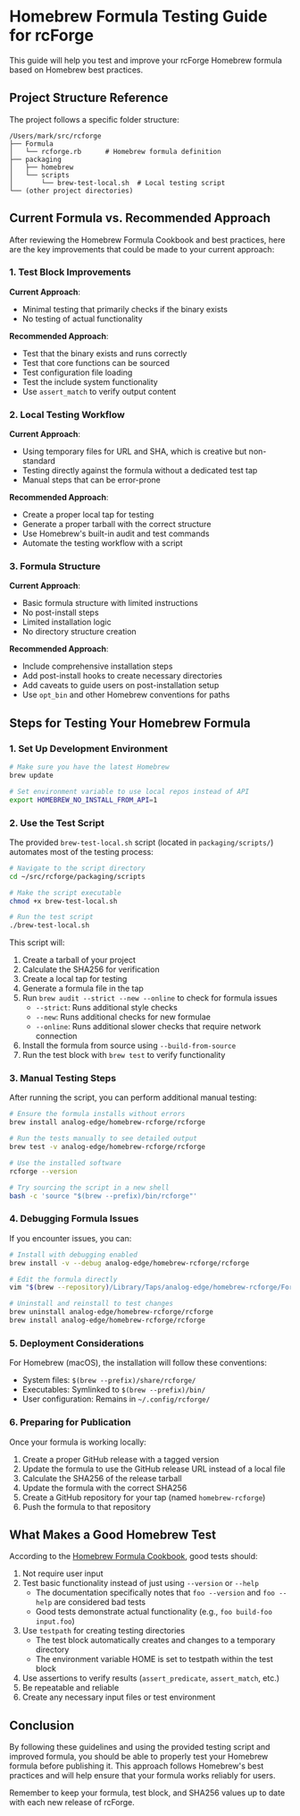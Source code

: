 # Homebrew Formula Testing Guide for rcForge

This guide will help you test and improve your rcForge Homebrew formula based on Homebrew best practices.

## Project Structure Reference

The project follows a specific folder structure:

```
/Users/mark/src/rcforge
├── Formula
│   └── rcforge.rb      # Homebrew formula definition
├── packaging
│   ├── homebrew
│   └── scripts
│       └── brew-test-local.sh  # Local testing script
└── (other project directories)
```

## Current Formula vs. Recommended Approach

After reviewing the Homebrew Formula Cookbook and best practices, here are the key improvements that could be made to your current approach:

### 1. Test Block Improvements

**Current Approach**:
- Minimal testing that primarily checks if the binary exists
- No testing of actual functionality

**Recommended Approach**:
- Test that the binary exists and runs correctly
- Test that core functions can be sourced
- Test configuration file loading
- Test the include system functionality
- Use `assert_match` to verify output content

### 2. Local Testing Workflow

**Current Approach**:
- Using temporary files for URL and SHA, which is creative but non-standard
- Testing directly against the formula without a dedicated test tap
- Manual steps that can be error-prone

**Recommended Approach**:
- Create a proper local tap for testing
- Generate a proper tarball with the correct structure
- Use Homebrew's built-in audit and test commands
- Automate the testing workflow with a script

### 3. Formula Structure

**Current Approach**:
- Basic formula structure with limited instructions
- No post-install steps
- Limited installation logic
- No directory structure creation

**Recommended Approach**:
- Include comprehensive installation steps
- Add post-install hooks to create necessary directories
- Add caveats to guide users on post-installation setup
- Use `opt_bin` and other Homebrew conventions for paths

## Steps for Testing Your Homebrew Formula

### 1. Set Up Development Environment

```bash
# Make sure you have the latest Homebrew
brew update

# Set environment variable to use local repos instead of API
export HOMEBREW_NO_INSTALL_FROM_API=1
```

### 2. Use the Test Script

The provided `brew-test-local.sh` script (located in `packaging/scripts/`) automates most of the testing process:

```bash
# Navigate to the script directory
cd ~/src/rcforge/packaging/scripts

# Make the script executable
chmod +x brew-test-local.sh

# Run the test script
./brew-test-local.sh
```

This script will:
1. Create a tarball of your project
2. Calculate the SHA256 for verification
3. Create a local tap for testing
4. Generate a formula file in the tap
5. Run `brew audit --strict --new --online` to check for formula issues
   - `--strict`: Runs additional style checks
   - `--new`: Runs additional checks for new formulae
   - `--online`: Runs additional slower checks that require network connection
6. Install the formula from source using `--build-from-source`
7. Run the test block with `brew test` to verify functionality

### 3. Manual Testing Steps

After running the script, you can perform additional manual testing:

```bash
# Ensure the formula installs without errors
brew install analog-edge/homebrew-rcforge/rcforge

# Run the tests manually to see detailed output
brew test -v analog-edge/homebrew-rcforge/rcforge

# Use the installed software
rcforge --version

# Try sourcing the script in a new shell
bash -c 'source "$(brew --prefix)/bin/rcforge"'
```

### 4. Debugging Formula Issues

If you encounter issues, you can:

```bash
# Install with debugging enabled
brew install -v --debug analog-edge/homebrew-rcforge/rcforge

# Edit the formula directly
vim "$(brew --repository)/Library/Taps/analog-edge/homebrew-rcforge/Formula/rcforge.rb"

# Uninstall and reinstall to test changes
brew uninstall analog-edge/homebrew-rcforge/rcforge
brew install analog-edge/homebrew-rcforge/rcforge
```

### 5. Deployment Considerations

For Homebrew (macOS), the installation will follow these conventions:
- System files: `$(brew --prefix)/share/rcforge/`
- Executables: Symlinked to `$(brew --prefix)/bin/`
- User configuration: Remains in `~/.config/rcforge/`

### 6. Preparing for Publication

Once your formula is working locally:

1. Create a proper GitHub release with a tagged version
2. Update the formula to use the GitHub release URL instead of a local file
3. Calculate the SHA256 of the release tarball
4. Update the formula with the correct SHA256
5. Create a GitHub repository for your tap (named `homebrew-rcforge`)
6. Push the formula to that repository

## What Makes a Good Homebrew Test

According to the [Homebrew Formula Cookbook](https://docs.brew.sh/Formula-Cookbook#add-a-test-to-the-formula), good tests should:

1. Not require user input
2. Test basic functionality instead of just using `--version` or `--help`
   - The documentation specifically notes that `foo --version` and `foo --help` are considered bad tests
   - Good tests demonstrate actual functionality (e.g., `foo build-foo input.foo`)
3. Use `testpath` for creating testing directories
   - The test block automatically creates and changes to a temporary directory
   - The environment variable HOME is set to testpath within the test block
4. Use assertions to verify results (`assert_predicate`, `assert_match`, etc.)
5. Be repeatable and reliable
6. Create any necessary input files or test environment

## Conclusion

By following these guidelines and using the provided testing script and improved formula, you should be able to properly test your Homebrew formula before publishing it. This approach follows Homebrew's best practices and will help ensure that your formula works reliably for users.

Remember to keep your formula, test block, and SHA256 values up to date with each new release of rcForge.
